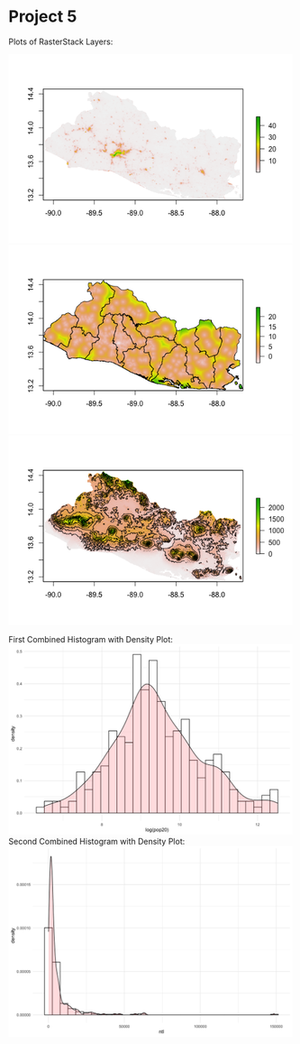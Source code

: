 # Project 5

Plots of RasterStack Layers:

![](Rplot02.png)
![](Rplot03.png)
![](Rplot01.png)

First Combined Histogram with Density Plot:
![](slv_adm2_histogram.png)
Second Combined Histogram with Density Plot:
![](slv_adm2_histogram2.png)

